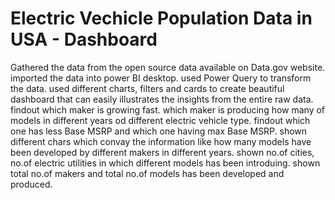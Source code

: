 # Electric Vechicle Population Data in USA - Dashboard
Gathered the data from the open source data available on Data.gov website.
imported the data into power BI desktop.
used Power Query to transform the data.
used different charts, filters and cards to create beautiful dashboard that can easily illustrates the insights from the entire raw data.
findout which maker is growing fast.
which maker is producing how many of models in different years od different electric vehicle type.
findout which one has less Base MSRP and which one having max Base MSRP.
shown different chars which convay the information like how many models have been developed by different makers in different years.
shown no.of cities, no.of electric utilities in which different models has been introduing.
shown total no.of makers and total no.of models has been developed and produced.
